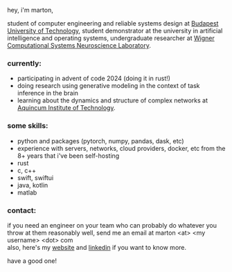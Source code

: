 hey, i'm marton,

student of computer engineering and reliable systems design at [Budapest University of Technology](https://www.bme.hu/?language=en), student demonstrator at the university in artificial intelligence and operating systems, undergraduate researcher at [Wigner Computational Systems Neuroscience Laboratory](http://golab.wigner.mta.hu).

### currently:
* participating in advent of code 2024 (doing it in rust!)
* doing research using generative modeling in the context of task inference in the brain
* learning about the dynamics and structure of complex networks at [Aquincum Institute of Technology](https://ait-budapest.com).

### some skills:

* python and packages (pytorch, numpy, pandas, dask, etc)
* experience with servers, networks, cloud providers, docker, etc from the 8+ years that i've been self-hosting
* rust
* c, c++
* swift, swiftui
* java, kotlin
* matlab

### contact:

if you need an engineer on your team who can probably do whatever you throw at them reasonably well, send me an email at marton <at\> <my username\> <dot\> com <br>
also, here's my [website](https://csutora.com) and [linkedin](https://linkedin.com/in/martoncsutora) if you want to know more.

have a good one!
